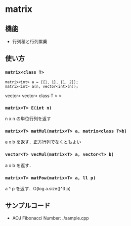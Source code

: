 # matrix

## 機能
- 行列積と行列累乗

## 使い方
### `matrix<class T>`
```
matrix<int> a = {{1, 1}, {1, 2}};
matrix<int> a(n, vector<int>(n));
```
vector< vector< class T > >

### `matrix<T> E(int n)`
n x n の単位行列を返す

### `matrix<T> matMul(matrix<T> a, matrix<class T>b)`
a x b を返す．正方行列でなくともよい

### `vector<T> vecMul(matrix<T> a, vector<T> b)`
a x b を返す．

### `matrix<T> matPow(matrix<T> a, ll p)`
a ^ p を返す．O(log a.size()^3 p)


## サンプルコード

- AOJ Fibonacci Number: ./sample.cpp